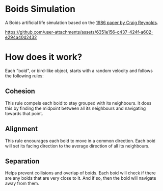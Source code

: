 # Boids Simulation

A Boids artificial life simulation based on the [1986 paper by Craig Reynolds](https://www.red3d.com/cwr/boids/).

https://github.com/user-attachments/assets/6351e156-c437-424f-a602-e294a40d2432

# How does it work?
Each "boid", or bird-like object, starts with a random velocity and follows the following rules:

## Cohesion
This rule compels each boid to stay grouped with its neighbours. It does this by finding the midpoint between all its neighbours and navigating towards that point.

## Alignment
This rule encourages each boid to move in a common direction. Each boid will set its facing direction to the average direction of all its neighbours.

## Separation
Helps prevent collisions and overlap of boids. Each boid will check if there are any boids that are very close to it. And if so, then the boid will navigate away from them.
